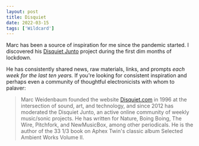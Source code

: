 ```yaml
---
layout: post
title: Disquiet
date: 2022-03-15
tags: ['Wildcard']
---
```

Marc has been a source of inspiration for me since the pandemic started. I discovered his [Disquiet Junto](https://disquiet.com/2016/07/14/junto-0237/) project during the first dim months of lockdown.<!--x-->

He has consistently shared news, raw materials, links, and prompts *each week for the last ten years.* If you're looking for consistent inspiration and perhaps even a community of thoughtful electronicists with whom to palaver:

> Marc Weidenbaum founded the website [Disquiet.com](https://disquiet.com) in 1996 at the intersection of sound, art, and technology, and since 2012 has moderated the Disquiet Junto, an active online community of weekly music/sonic projects. He has written for Nature, Boing Boing, The Wire, Pitchfork, and NewMusicBox, among other periodicals. He is the author of the 33 1/3 book on Aphex Twin's classic album Selected Ambient Works Volume II.
